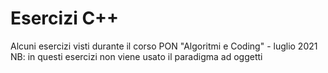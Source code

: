 # Esercizi C++
Alcuni esercizi visti durante il corso PON "Algoritmi e Coding" - luglio 2021
NB: in questi esercizi non viene usato il paradigma ad oggetti
